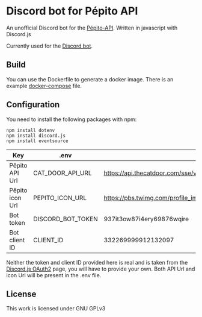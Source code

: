# Discord bot for Pépito API

An unofficial Discord bot for the [Pépito-API](https://github.com/Clement87/Pepito-API?). Written in javascript with Discord.js

Currently used for the [Discord bot](https://discord.com/oauth2/authorize?client_id=1282732564657737788&permissions=2147601408&integration_type=0&scope=bot).

## Build

You can use the Dockerfile to generate a docker image. 
There is an example [docker-compose](https://github.com/marcschuler/pepito-mastodon/blob/master/docker-compose.yml) file.

## Configuration

You need to install the following packages with npm:
```
npm install dotenv
npm install discord.js
npm install eventsource
```

| Key                   | .env              | Example value                                                                 |
|-----------------------|-------------------|-------------------------------------------------------------------------------|
| Pêpito API Url        | CAT_DOOR_API_URL  | https://api.thecatdoor.com/sse/v1/events                                      |
| Pêpito icon Url       | PEPITO_ICON_URL   | https://pbs.twimg.com/profile_images/1713252555336134657/gD97QysY_400x400.jpg |
| Bot token             | DISCORD_BOT_TOKEN | 937it3ow87i4ery69876wqire                                                     |
| Bot client ID         | CLIENT_ID         | 332269999912132097                                                            |

Neither the token and client ID provided here is real and is taken from the [Discord.js OAuth2](https://discord.com/developers/docs/topics/oauth2) page, you will have to provide your own. 
Both API Url and icon Url will be present in the .env file.

## License

This work is licensed under GNU GPLv3
